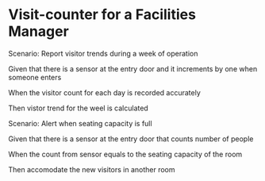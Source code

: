 # Visit-counter for a Facilities Manager

Scenario: Report visitor trends during a week of operation

  Given that there is a sensor at the entry door and it
  increments by one when someone enters

  When the visitor count for each day is recorded accurately

  Then vistor trend for the weel is calculated

Scenario: Alert when seating capacity is full

  Given that there is a sensor at the entry door that counts number of people

  When the count from sensor equals to the seating capacity of the room
  
  Then accomodate the new visitors in another room
